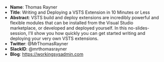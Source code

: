 * **Name**: Thomas Rayner
* **Title**: Writing and Deploying a VSTS Extension in 10 Minutes or Less
* **Abstract**: VSTS build and deploy extensions are incredibly powerful and flexible modules that can be installed from the Visual Studio marketplace, or developed and deployed yourself. In this no-slides-session, I'll show you how quickly you can get started writing and deploying your very own VSTS extensions.
* **Twitter**: @MrThomasRayner
* **SlackID**: @mrthomasrayner
* **Blog**: https://workingsysadmin.com
